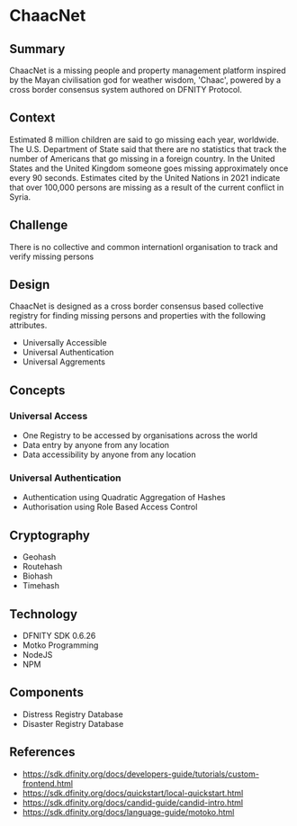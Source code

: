 # ChaacNet

## Summary
ChaacNet is a missing people and property management platform inspired by the Mayan civilisation god for weather wisdom, 'Chaac', powered by a cross border consensus system authored on DFNITY Protocol. 

## Context
Estimated 8 million children are said to go missing each year, worldwide. The U.S. Department of State said that there are no statistics that track the number of Americans that go missing in a foreign country. In the United States and the United Kingdom someone goes missing approximately once every 90 seconds. Estimates cited by the United Nations in 2021 indicate that over 100,000 persons are missing as a result of the current conflict in Syria. 

## Challenge
There is no collective and common internationl organisation to track and verify missing persons

## Design
ChaacNet is designed as a cross border consensus based collective registry for finding missing persons and properties with the following attributes.
- Universally Accessible
- Universal Authentication
- Universal Aggrements

## Concepts

### Universal Access
- One Registry to be accessed by organisations across the world
- Data entry by anyone from any location
- Data accessibility by anyone from any location 

### Universal Authentication
- Authentication using Quadratic Aggregation of Hashes
- Authorisation using Role Based Access Control

## Cryptography
- Geohash
- Routehash
- Biohash
- Timehash

## Technology
- DFNITY SDK 0.6.26
- Motko Programming
- NodeJS
- NPM

## Components
- Distress Registry Database
- Disaster Registry Database

## References
- https://sdk.dfinity.org/docs/developers-guide/tutorials/custom-frontend.html
- https://sdk.dfinity.org/docs/quickstart/local-quickstart.html
- https://sdk.dfinity.org/docs/candid-guide/candid-intro.html
- https://sdk.dfinity.org/docs/language-guide/motoko.html
